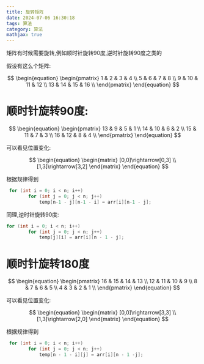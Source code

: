 ```yaml
---
title: 旋转矩阵
date: 2024-07-06 16:30:18
tags: 算法
category: 算法
mathjax: true
---
```


矩阵有时候需要旋转,例如顺时针旋转90度,逆时针旋转90度之类的



假设有这么个矩阵:

$$
\begin{equation}
	\begin{pmatrix} 
    1 & 2 & 3 & 4 \\
    5 & 6 & 7 & 8 \\
    9 & 10 & 11 & 12 \\
    13 & 14 & 15 & 16 \\
    \end{pmatrix}
\end{equation}
$$

# 顺时针旋转90度:

$$
\begin{equation}
	\begin{pmatrix} 
    13 & 9 & 5 & 1 \\
    14 & 10 & 6 & 2 \\
    15 & 11 & 7 & 3 \\
    16 & 12 & 8 & 4 \\
    \end{pmatrix}
\end{equation}
$$

可以看见位置变化:

$$
\begin{equation}
    \begin{matrix} 
    [0,0]\rightarrow[0,3] \\
    [1,3]\rightarrow[3,2]
    \end{matrix}
\end{equation}
$$

根据规律得到

```cpp
 for (int i = 0; i < n; i++)
        for (int j = 0; j < n; j++)
            temp[n-1 - j][n-1 - i] = arr[i][n-1 - j];
```

同理,逆时针旋转90度:

```cpp
for (int i = 0; i < n; i++)
        for (int j = 0; j < n; j++)
            temp[j][i] = arr[i][n - 1 - j];
```

# 顺时针旋转180度

$$
\begin{equation}
	\begin{pmatrix} 
    16 & 15 & 14 & 13 \\
    12 & 11 & 10 & 9 \\
    8 & 7 & 6 & 5 \\
    4 & 3 & 2 & 1 \\
    \end{pmatrix}
\end{equation}
$$

可以看见位置变化:

$$
\begin{equation}
    \begin{matrix} 
    [0,0]\rightarrow[3,3] \\
    [1,3]\rightarrow[2,0]
    \end{matrix}
\end{equation}
$$

根据规律得到

```cpp
 for (int i = 0; i < n; i++)
        for (int j = 0; j < n; j++)
            temp[n - 1 - i][j] = arr[i][n - 1 -j];
```